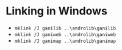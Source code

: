 
# Linking in Windows #

- `mklink /J ganilib ..\androlib\ganilib`
- `mklink /J ganiweb ..\androlib\ganiweb`
- `mklink /J ganimap ..\androlib\ganimap`

